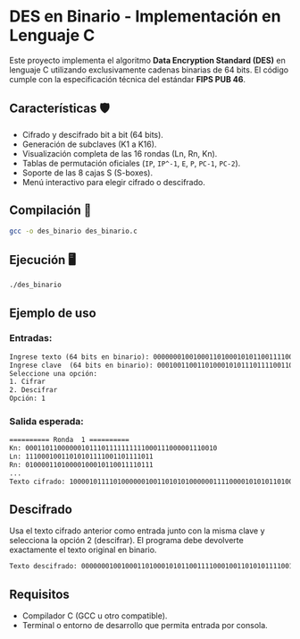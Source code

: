 # DES en Binario - Implementación en Lenguaje C

Este proyecto implementa el algoritmo **Data Encryption Standard (DES)** en lenguaje C utilizando exclusivamente cadenas binarias de 64 bits. El código cumple con la especificación técnica del estándar **FIPS PUB 46**.

## Características 🛡️

- Cifrado y descifrado bit a bit (64 bits).
- Generación de subclaves (K1 a K16).
- Visualización completa de las 16 rondas (Ln, Rn, Kn).
- Tablas de permutación oficiales (`IP`, `IP^-1`, `E`, `P`, `PC-1`, `PC-2`).
- Soporte de las 8 cajas S (S-boxes).
- Menú interactivo para elegir cifrado o descifrado.

## Compilación 🧰

```bash
gcc -o des_binario des_binario.c
```

## Ejecución 🖥️

```bash
./des_binario
```

## Ejemplo de uso 

### Entradas:

```txt
Ingrese texto (64 bits en binario): 0000000100100011010001010110011110001001101010111100110111101111
Ingrese clave  (64 bits en binario): 0001001100110100010101110111100110011011101111001101111111110001
Seleccione una opción:
1. Cifrar
2. Descifrar
Opción: 1
```

### Salida esperada:

```txt
========== Ronda  1 ==========
Kn: 000110110000001011101111111111000111000001110010
Ln: 11100010011010101111001101111011
Rn: 01000011010000100010110011110111
...
Texto cifrado: 1000010111101000000100110101010000001111000010101011010000000101
```

## Descifrado 

Usa el texto cifrado anterior como entrada junto con la misma clave y selecciona la opción 2 (descifrar). El programa debe devolverte exactamente el texto original en binario.

```txt
Texto descifrado: 0000000100100011010001010110011110001001101010111100110111101111
```

## Requisitos 

- Compilador C (GCC u otro compatible).
- Terminal o entorno de desarrollo que permita entrada por consola.


